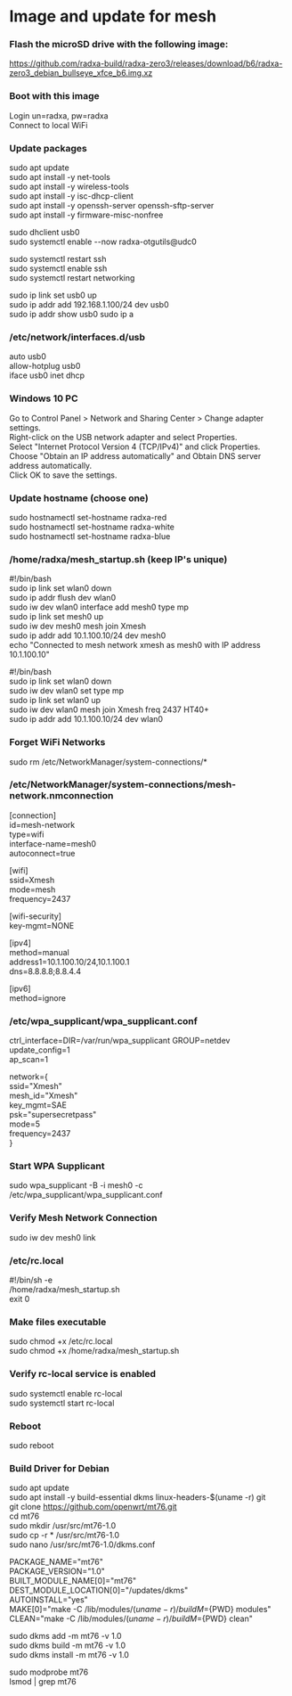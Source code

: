 # Image and update for mesh
### Flash the microSD drive with the following image:  
https://github.com/radxa-build/radxa-zero3/releases/download/b6/radxa-zero3_debian_bullseye_xfce_b6.img.xz

### Boot with this image
Login un=radxa, pw=radxa  
Connect to local WiFi  

### Update packages
sudo apt update  
sudo apt install -y net-tools  
sudo apt install -y wireless-tools  
sudo apt install -y isc-dhcp-client  
sudo apt install -y openssh-server openssh-sftp-server  
sudo apt install -y firmware-misc-nonfree  

sudo dhclient usb0  
sudo systemctl enable --now radxa-otgutils@udc0  
  
sudo systemctl restart ssh  
sudo systemctl enable ssh  
sudo systemctl restart networking  

sudo ip link set usb0 up  
sudo ip addr add 192.168.1.100/24 dev usb0  
sudo ip addr show usb0
sudo ip a  
  
### /etc/network/interfaces.d/usb  
auto usb0  
allow-hotplug usb0  
iface usb0 inet dhcp  
  
### Windows 10 PC  
Go to Control Panel > Network and Sharing Center > Change adapter settings.  
Right-click on the USB network adapter and select Properties.  
Select "Internet Protocol Version 4 (TCP/IPv4)" and click Properties.  
Choose "Obtain an IP address automatically" and Obtain DNS server address automatically.  
Click OK to save the settings.  
  
### Update hostname (choose one)
sudo hostnamectl set-hostname radxa-red  
sudo hostnamectl set-hostname radxa-white  
sudo hostnamectl set-hostname radxa-blue  

### /home/radxa/mesh_startup.sh (keep IP's unique)
#!/bin/bash  
sudo ip link set wlan0 down  
sudo ip addr flush dev wlan0  
sudo iw dev wlan0 interface add mesh0 type mp  
sudo ip link set mesh0 up  
sudo iw dev mesh0 mesh join Xmesh  
sudo ip addr add 10.1.100.10/24 dev mesh0  
echo "Connected to mesh network xmesh as mesh0 with IP address 10.1.100.10"  

#!/bin/bash  
sudo ip link set wlan0 down  
sudo iw dev wlan0 set type mp  
sudo ip link set wlan0 up  
sudo iw dev wlan0 mesh join Xmesh freq 2437 HT40+  
sudo ip addr add 10.1.100.10/24 dev wlan0  

### Forget WiFi Networks
sudo rm /etc/NetworkManager/system-connections/*  

### /etc/NetworkManager/system-connections/mesh-network.nmconnection
[connection]  
id=mesh-network  
type=wifi  
interface-name=mesh0  
autoconnect=true  
  
[wifi]  
ssid=Xmesh  
mode=mesh  
frequency=2437  
  
[wifi-security]  
key-mgmt=NONE  
  
[ipv4]  
method=manual  
address1=10.1.100.10/24,10.1.100.1  
dns=8.8.8.8;8.8.4.4  
  
[ipv6]  
method=ignore  
  
### /etc/wpa_supplicant/wpa_supplicant.conf
ctrl_interface=DIR=/var/run/wpa_supplicant GROUP=netdev  
update_config=1  
ap_scan=1  
  
network={  
    ssid="Xmesh"  
    mesh_id="Xmesh"  
    key_mgmt=SAE  
    psk="supersecretpass"  
    mode=5  
    frequency=2437  
}  

### Start WPA Supplicant
sudo wpa_supplicant -B -i mesh0 -c /etc/wpa_supplicant/wpa_supplicant.conf

### Verify Mesh Network Connection
sudo iw dev mesh0 link
 
### /etc/rc.local
#!/bin/sh -e  
/home/radxa/mesh_startup.sh  
exit 0  

### Make files executable
sudo chmod +x /etc/rc.local  
sudo chmod +x /home/radxa/mesh_startup.sh  

### Verify rc-local service is enabled
sudo systemctl enable rc-local  
sudo systemctl start rc-local  

### Reboot
sudo reboot  

### Build Driver for Debian  
sudo apt update  
sudo apt install -y build-essential dkms linux-headers-$(uname -r) git  
git clone https://github.com/openwrt/mt76.git  
cd mt76  
sudo mkdir /usr/src/mt76-1.0  
sudo cp -r * /usr/src/mt76-1.0  
sudo nano /usr/src/mt76-1.0/dkms.conf  
  
PACKAGE_NAME="mt76"  
PACKAGE_VERSION="1.0"  
BUILT_MODULE_NAME[0]="mt76"  
DEST_MODULE_LOCATION[0]="/updates/dkms"  
AUTOINSTALL="yes"  
MAKE[0]="make -C /lib/modules/$(uname -r)/build M=${PWD} modules"  
CLEAN="make -C /lib/modules/$(uname -r)/build M=${PWD} clean"  
  
sudo dkms add -m mt76 -v 1.0  
sudo dkms build -m mt76 -v 1.0  
sudo dkms install -m mt76 -v 1.0  

sudo modprobe mt76  
lsmod | grep mt76  
  
